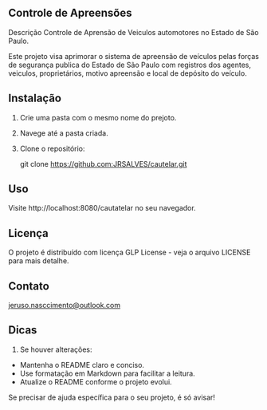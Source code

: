 ## Controle de Apreensões

Descrição
Controle de Aprensão de Veiculos automotores no Estado de São Paulo.

Este projeto visa aprimorar o sistema de apreensão de veículos pelas forças de segurança publica do Estado de São Paulo
com registros dos agentes, veiculos, proprietários, motivo apreensão e local de depósito do veículo.


## Instalação

1. Crie uma pasta com o mesmo nome do prejoto.

2. Navege até a pasta criada.
  
4. Clone o repositório:
   
   git clone https://github.com:JRSALVES/cautelar.git


## Uso
Visite http://localhost:8080/cautatelar no seu navegador.

## Licença
O projeto é distribuído com licença GLP License - veja o arquivo LICENSE para mais detalhe.

## Contato
jeruso.nasccimento@outlook.com

## Dicas
1. Se houver alterações:   
- Mantenha o README claro e conciso.
- Use formatação em Markdown para facilitar a leitura.
- Atualize o README conforme o projeto evolui.

Se precisar de ajuda específica para o seu projeto, é só avisar!
